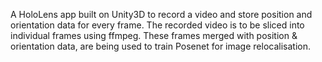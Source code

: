 A HoloLens app built on Unity3D to record a video and store position and orientation data for every frame. The recorded video is to be sliced into individual frames using ffmpeg. These frames merged with position & orientation data, are being used to train Posenet for image relocalisation.
